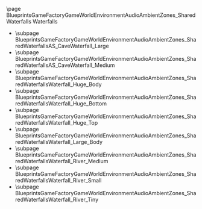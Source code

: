 \page BlueprintsGameFactoryGameWorldEnvironmentAudioAmbientZones_SharedWaterfalls Waterfalls
- \subpage BlueprintsGameFactoryGameWorldEnvironmentAudioAmbientZones_SharedWaterfallsAS_CaveWaterfall_Large
- \subpage BlueprintsGameFactoryGameWorldEnvironmentAudioAmbientZones_SharedWaterfallsAS_CaveWaterfall_Medium
- \subpage BlueprintsGameFactoryGameWorldEnvironmentAudioAmbientZones_SharedWaterfallsWaterfall_Huge_Body
- \subpage BlueprintsGameFactoryGameWorldEnvironmentAudioAmbientZones_SharedWaterfallsWaterfall_Huge_Bottom
- \subpage BlueprintsGameFactoryGameWorldEnvironmentAudioAmbientZones_SharedWaterfallsWaterfall_Huge_Top
- \subpage BlueprintsGameFactoryGameWorldEnvironmentAudioAmbientZones_SharedWaterfallsWaterfall_Large_Body
- \subpage BlueprintsGameFactoryGameWorldEnvironmentAudioAmbientZones_SharedWaterfallsWaterfall_River_Medium
- \subpage BlueprintsGameFactoryGameWorldEnvironmentAudioAmbientZones_SharedWaterfallsWaterfall_River_Small
- \subpage BlueprintsGameFactoryGameWorldEnvironmentAudioAmbientZones_SharedWaterfallsWaterfall_River_Tiny
